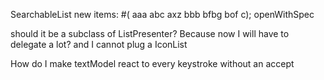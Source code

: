 SearchableList 
	new items: #( aaa abc axz bbb bfbg bof c);
	openWithSpec
	
should it be a subclass of ListPresenter?
Because now I will have to delegate a lot? and I cannot plug a IconList

How do I make textModel react to every keystroke without an accept